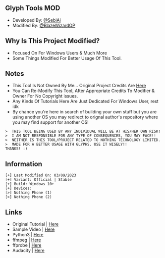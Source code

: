 ## Glyph Tools MOD
- Developed By: [@SebiAi](https://github.com/SebiAi)
- Modified By: [@BlazeWizardOP](https://github.com/BlazeWizardOP)

## Why Is This Project Modified?
- Focused On For Windows Users & Much More
- Some Things Modified For Better Usage Of This Tool.

## Notes
- This Tool Is Not Owned By Me... Original Project Credits Are [Here](https://github.com/SebiAi/custom-nothing-glyph-tools)
- You Can Re-Modify This Tool, After Appropriate Credits To Modifier  & Owner For No Copyright issues.
- Any Kinds Of Tutorials Here Are Just Dedicated For Windows User, rest idk
- By chance you're here in search of building your own stuff but you are using another OS you may redirect to orignal author's repository where you may find support for another OS!

```
>  THIS TOOL BEING USED BY ANY INDIVIDUAL WILL BE AT HIS/HER OWN RISK!
>  I AM NOT RESPONSIBLE FOR ANY TYPE OF CONSEQUENCES, YOU MAY FACE!!
>  NEITHER IS THIS TOOL/PROJECT RELATED TO NOTHING TECHNOLOGY LIMITED.
>  MADE FOR A BETTER USAGE WITH GLYPHS. USE IT WISELY!!
THANKS! :)
```

## Information

```
[+] Last Modified On: 03/09/2023
[+] Variant: Official | Stable
[+] Build: Windows 10+
[+] Devices:
[>] Nothing Phone (1)
[>] Nothing Phone (2)
```

## Links
- Original Tutorial | [Here](https://www.youtube.com/watch?v=YlJBqQxSgWA)
- Sample Video      | [Here](https://github.com/SebiAi/custom-nothing-glyph-tools/assets/41116921/1852f2a6-1cf9-4c0e-9835-792bf1b09a58)
- Python3           | [Here](https://www.python.org/downloads/)
- ffmpeg            | [Here](https://ffmpeg.org/download.html)
- ffprobe           | [Here](https://ffmpeg.org/download.html)
- Audacity          | [Here](https://www.audacityteam.org/)
